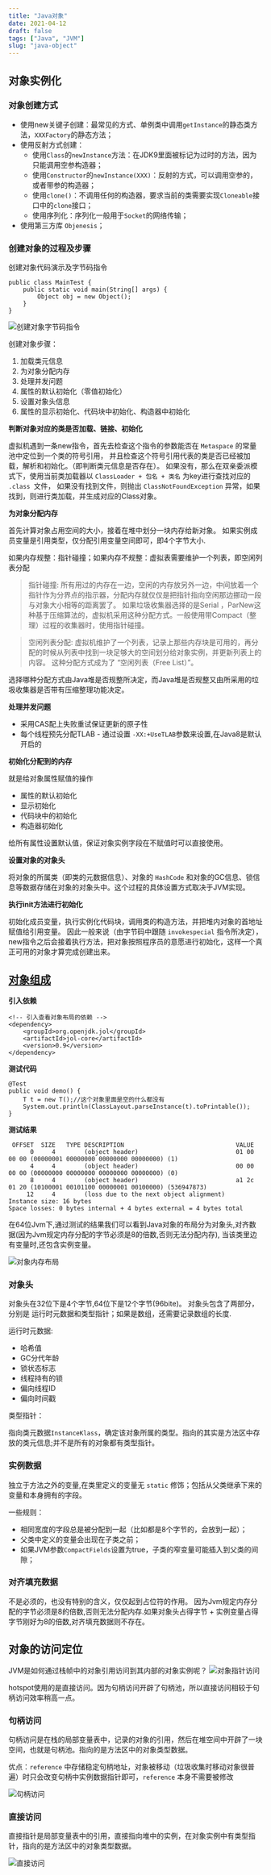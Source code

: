 ```yaml
---
title: "Java对象"
date: 2021-04-12
draft: false
tags: ["Java", "JVM"]
slug: "java-object"
---
```


## 对象实例化

### 对象创建方式
- 使用new关键子创建：最常见的方式、单例类中调用`getInstance`的静态类方法，`XXXFactory`的静态方法；
- 使用反射方式创建：
    - 使用`Class`的`newInstance`方法：在JDK9里面被标记为过时的方法，因为只能调用空参构造器；
    - 使用`Constructor`的`newInstance(XXX)`：反射的方式，可以调用空参的，或者带参的构造器；
    - 使用`clone()`：不调用任何的构造器，要求当前的类需要实现`Cloneable`接口中的`clone`接口；
    - 使用序列化：序列化一般用于`Socket`的网络传输；
- 使用第三方库 `Objenesis`；

### 创建对象的过程及步骤
创建对象代码演示及字节码指令
```
public class MainTest {
    public static void main(String[] args) {
        Object obj = new Object();
    }
}
```
![创建对象字节码指令](/myblog/posts/images/essays/创建对象字节码指令.png)

创建对象步骤：
1. 加载类元信息
2. 为对象分配内存
3. 处理并发问题
4. 属性的默认初始化（零值初始化）
5. 设置对象头信息
6. 属性的显示初始化、代码块中初始化、构造器中初始化

**判断对象对应的类是否加载、链接、初始化**

虚拟机遇到一条new指令，首先去检查这个指令的参数能否在 `Metaspace` 的常量池中定位到一个类的符号引用，
并且检查这个符号引用代表的类是否已经被加载，解析和初始化。（即判断类元信息是否存在）。
如果没有，那么在双亲委派模式下，使用当前类加载器以 `ClassLoader + 包名 + 类名` 为key进行查找对应的 `.class `文件，
如果没有找到文件，则抛出 `ClassNotFoundException` 异常，如果找到，则进行类加载，并生成对应的Class对象。

**为对象分配内存**

首先计算对象占用空间的大小，接着在堆中划分一块内存给新对象。
如果实例成员变量是引用类型，仅分配引用变量空间即可，即4个字节大小.

如果内存规整：指针碰撞；如果内存不规整：虚拟表需要维护一个列表，即空闲列表分配

> 指针碰撞:
所有用过的内存在一边，空闲的内存放另外一边，中间放着一个指针作为分界点的指示器，分配内存就仅仅是把指针指向空闲那边挪动一段与对象大小相等的距离罢了。
如果垃圾收集器选择的是Serial ，ParNew这种基于压缩算法的，虚拟机采用这种分配方式。一般使用带Compact（整理）过程的收集器时，使用指针碰撞。

> 空闲列表分配:
虚拟机维护了一个列表，记录上那些内存块是可用的，再分配的时候从列表中找到一块足够大的空间划分给对象实例，并更新列表上的内容。
这种分配方式成为了 “空闲列表（Free List）”。

选择哪种分配方式由Java堆是否规整所决定，而Java堆是否规整又由所采用的垃圾收集器是否带有压缩整理功能决定。

**处理并发问题**

- 采用CAS配上失败重试保证更新的原子性
- 每个线程预先分配TLAB - 通过设置 `-XX:+UseTLAB`参数来设置,在Java8是默认开启的

**初始化分配到的内存**

就是给对象属性赋值的操作
- 属性的默认初始化
- 显示初始化
- 代码块中的初始化
- 构造器初始化

给所有属性设置默认值，保证对象实例字段在不赋值时可以直接使用。

**设置对象的对象头**

将对象的所属类（即类的元数据信息）、对象的 `HashCode` 和对象的GC信息、锁信息等数据存储在对象的对象头中。这个过程的具体设置方式取决于JVM实现。

**执行init方法进行初始化**

初始化成员变量，执行实例化代码块，调用类的构造方法，并把堆内对象的首地址赋值给引用变量。
因此一般来说（由字节码中跟随 `invokespecial` 指令所决定），new指令之后会接着执行方法，把对象按照程序员的意愿进行初始化，这样一个真正可用的对象才算完成创建出来。

## [对象组成](http://openjdk.java.net/groups/hotspot/docs/HotSpotGlossary.html)
**引入依赖**
```
<!-- 引入查看对象布局的依赖 -->
<dependency>
    <groupId>org.openjdk.jol</groupId>
    <artifactId>jol-core</artifactId>
    <version>0.9</version>
</dependency>

```

**测试代码**
```
@Test
public void demo() {
    T t = new T();//这个对象里面是空的什么都没有
    System.out.println(ClassLayout.parseInstance(t).toPrintable());
}

```

**测试结果**
```
 OFFSET  SIZE   TYPE DESCRIPTION                               VALUE
      0     4        (object header)                           01 00 00 00 (00000001 00000000 00000000 00000000) (1)
      4     4        (object header)                           00 00 00 00 (00000000 00000000 00000000 00000000) (0)
      8     4        (object header)                           a1 2c 01 20 (10100001 00101100 00000001 00100000) (536947873)
     12     4        (loss due to the next object alignment)
Instance size: 16 bytes
Space losses: 0 bytes internal + 4 bytes external = 4 bytes total
```

在64位Jvm下,通过测试的结果我们可以看到Java对象的布局分为对象头,对齐数据(因为Jvm规定内存分配的字节必须是8的倍数,否则无法分配内存),
当该类里边有变量时,还包含实例变量。

![对象内存布局](/myblog/posts/images/essays/对象内存布局.png)

### 对象头
对象头在32位下是4个字节,64位下是12个字节(96bite)。
对象头包含了两部分，分别是 运行时元数据和类型指针；如果是数组，还需要记录数组的长度.

运行时元数据:
- 哈希值
- GC分代年龄
- 锁状态标志
- 线程持有的锁
- 偏向线程ID
- 偏向时间戳

类型指针：

指向类元数据`InstanceKlass`，确定该对象所属的类型。指向的其实是方法区中存放的类元信息;并不是所有的对象都有类型指针。


### 实例数据
独立于方法之外的变量,在类里定义的变量无 `static` 修饰；包括从父类继承下来的变量和本身拥有的字段。

一些规则：
- 相同宽度的字段总是被分配到一起（比如都是8个字节的，会放到一起）；
- 父类中定义的变量会出现在子类之前；
- 如果JVM参数`CompactFields`设置为true，子类的窄变量可能插入到父类的间隙；

### 对齐填充数据
不是必须的，也没有特别的含义，仅仅起到占位符的作用。
因为Jvm规定内存分配的字节必须是8的倍数,否则无法分配内存.如果对象头占得字节 + 实例变量占得字节刚好为8的倍数,对齐填充数据则不存在。


## 对象的访问定位
JVM是如何通过栈帧中的对象引用访问到其内部的对象实例呢？
![对象指针访问](/myblog/posts/images/essays/对象指针访问.png)

hotspot使用的是直接访问。因为句柄访问开辟了句柄池，所以直接访问相较于句柄访问效率稍高一点。

### 句柄访问
句柄访问是在栈的局部变量表中，记录的对象的引用，然后在堆空间中开辟了一块空间，也就是句柄池。指向的是方法区中的对象类型数据。

优点：`reference` 中存储稳定句柄地址，对象被移动（垃圾收集时移动对象很普遍）时只会改变句柄中实例数据指针即可，`reference` 本身不需要被修改

![句柄访问](/myblog/posts/images/essays/句柄访问.png)

### 直接访问
直接指针是局部变量表中的引用，直接指向堆中的实例，在对象实例中有类型指针，指向的是方法区中的对象类型数据。

![直接访问](/myblog/posts/images/essays/直接访问.png)
